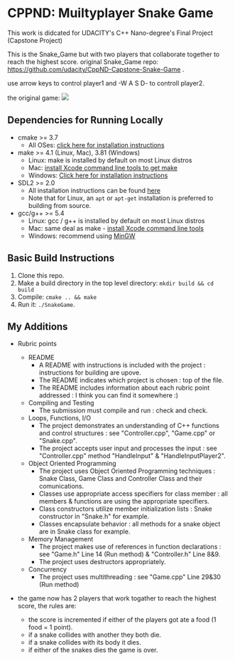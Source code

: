 # CPPND: Muiltyplayer Snake Game

This work is didcated for UDACITY's C++ Nano-degree's Final Project (Capstone Project)

This is the Snake_Game but with two players that collaborate together to reach the highest score.
original Snake_Game repo: https://github.com/udacity/CppND-Capstone-Snake-Game .

use arrow keys to control player1 and -W A S D- to controll player2.

the original game:
<img src="snake_game.gif"/>

## Dependencies for Running Locally
* cmake >= 3.7
  * All OSes: [click here for installation instructions](https://cmake.org/install/)
* make >= 4.1 (Linux, Mac), 3.81 (Windows)
  * Linux: make is installed by default on most Linux distros
  * Mac: [install Xcode command line tools to get make](https://developer.apple.com/xcode/features/)
  * Windows: [Click here for installation instructions](http://gnuwin32.sourceforge.net/packages/make.htm)
* SDL2 >= 2.0
  * All installation instructions can be found [here](https://wiki.libsdl.org/Installation)
  * Note that for Linux, an `apt` or `apt-get` installation is preferred to building from source.
* gcc/g++ >= 5.4
  * Linux: gcc / g++ is installed by default on most Linux distros
  * Mac: same deal as make - [install Xcode command line tools](https://developer.apple.com/xcode/features/)
  * Windows: recommend using [MinGW](http://www.mingw.org/)

## Basic Build Instructions

1. Clone this repo.
2. Make a build directory in the top level directory: `mkdir build && cd build`
3. Compile: `cmake .. && make`
4. Run it: `./SnakeGame`.

## My Additions
* Rubric points
	* README
    	* A README with instructions is included with the project : instructions for building are upove.
        * The README indicates which project is chosen : top of the file.
        * The README includes information about each rubric point addressed : I think you can find it somewhere :)
    * Compiling and Testing
    	* The submission must compile and run : check and check.
    * Loops, Functions, I/O
    	* The project demonstrates an understanding of C++ functions and control structures : see "Controller.cpp", "Game.cpp" or "Snake.cpp".
        * The project accepts user input and processes the input : see "Controller.cpp" method "HandleInput" & "HandleInputPlayer2".
    * Object Oriented Programming
    	* The project uses Object Oriented Programming techniques : Snake Class, Game Class and Controller Class and their comunications.
        * Classes use appropriate access specifiers for class member : all members & functions are using the appropriate specifiers.
        * Class constructors utilize member initialization lists : Snake constructor in "Snake.h" for example.
        * Classes encapsulate behavior : all methods for a snake object are in Snake class for example.
    * Memory Management
    	* The project makes use of references in function declarations : see "Game.h" Line 14 (Run method) & "Controller.h" Line 8&9.
        * The project uses destructors appropriately.
    * Concurrency
    	* The project uses multithreading : see "Game.cpp" Line 29&30 (Run method)
        
        
* the game now has 2 players that work togather to reach the highest score, the rules are:
	* the score is incremented if either of the players got ate a food (1 food = 1 point).
    * if a snake collides with another they both die.
    * if a snake collides with its body it dies.
    * if either of the snakes dies the game is over.
    